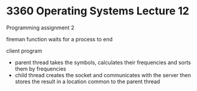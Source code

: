 # 3360 Operating Systems Lecture 12

Programming assignment 2

fireman function waits for a process to end

client program

- parent thread takes the symbols, calculates their frequencies and sorts them by frequencies
- child thread creates the socket and communicates with the server then stores the result in a location common to the parent thread
